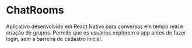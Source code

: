 # ChatRooms
 Aplicativo desenvolvido em React Native para conversas em tempo real e criação de grupos. Permite que os usuários explorem o app antes de fazer login, sem a barreira de cadastro inicial.
